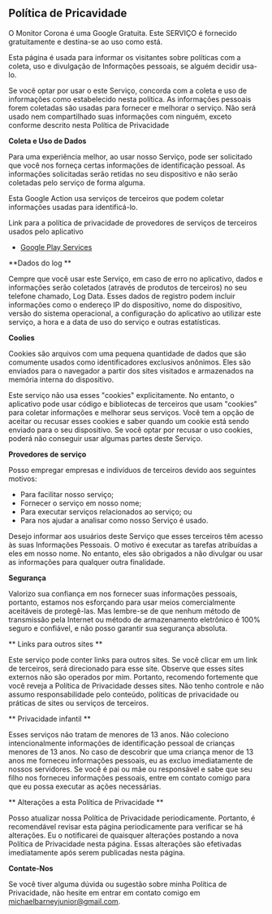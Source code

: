 ## Política de Pricavidade

O Monitor Corona é uma Google Gratuita. Este SERVIÇO é fornecido gratuitamente e destina-se ao uso como está.

Esta página é usada para informar os visitantes sobre políticas com a coleta, uso e divulgação de Informações pessoais, se alguém decidir usa-lo.

Se você optar por usar o este Serviço, concorda com a coleta e uso de informações como estabelecido nesta política. As informações pessoais forem coletadas são usadas para fornecer e melhorar o serviço. Não será usado nem compartilhado suas informações com ninguém, exceto conforme descrito nesta Política de Privacidade

**Coleta e Uso de Dados**

Para uma experiência melhor, ao usar nosso Serviço, pode ser solicitado que você nos forneça certas informações de identificação pessoal. As informações solicitadas serão retidas no seu dispositivo e não serão coletadas pelo serviço de forma alguma.

Esta Google Action usa serviços de terceiros que podem coletar informações usadas para identificá-lo.

Link para a política de privacidade de provedores de serviços de terceiros usados pelo aplicativo

*   [Google Play Services](https://www.google.com/policies/privacy/)

**Dados do log **

Cempre que você usar este Serviço, em caso de erro no aplicativo, dados e informações serão coletados (através de produtos de terceiros) no seu telefone chamado, Log Data. Esses dados de registro podem incluir informações como o endereço IP do dispositivo, nome do dispositivo, versão do sistema operacional, a configuração do aplicativo ao utilizar este serviço, a hora e a data de uso do serviço e outras estatísticas.

**Coolies**

Cookies são arquivos com uma pequena quantidade de dados que são comumente usados como identificadores exclusivos anônimos. Eles são enviados para o navegador a partir dos sites visitados e armazenados na memória interna do dispositivo.

Este serviço não usa esses "cookies" explicitamente. No entanto, o aplicativo pode usar código e bibliotecas de terceiros que usam "cookies" para coletar informações e melhorar seus serviços. Você tem a opção de aceitar ou recusar esses cookies e saber quando um cookie está sendo enviado para o seu dispositivo. Se você optar por recusar o uso cookies, poderá não conseguir usar algumas partes deste Serviço.

**Provedores de serviço**

Posso empregar empresas e indivíduos de terceiros devido aos seguintes motivos:

* Para facilitar nosso serviço;
* Fornecer o serviço em nosso nome;
* Para executar serviços relacionados ao serviço; ou
* Para nos ajudar a analisar como nosso Serviço é usado.

Desejo informar aos usuários deste Serviço que esses terceiros têm acesso às suas Informações Pessoais. O motivo é executar as tarefas atribuídas a eles em nosso nome. No entanto, eles são obrigados a não divulgar ou usar as informações para qualquer outra finalidade.

**Segurança**

Valorizo ​​sua confiança em nos fornecer suas informações pessoais, portanto, estamos nos esforçando para usar meios comercialmente aceitáveis ​​de protegê-las. Mas lembre-se de que nenhum método de transmissão pela Internet ou método de armazenamento eletrônico é 100% seguro e confiável, e não posso garantir sua segurança absoluta.

** Links para outros sites **

Este serviço pode conter links para outros sites. Se você clicar em um link de terceiros, será direcionado para esse site. Observe que esses sites externos não são operados por mim. Portanto, recomendo fortemente que você reveja a Política de Privacidade desses sites. Não tenho controle e não assumo responsabilidade pelo conteúdo, políticas de privacidade ou práticas de sites ou serviços de terceiros.

** Privacidade infantil **

Esses serviços não tratam de menores de 13 anos. Não coleciono intencionalmente informações de identificação pessoal de crianças menores de 13 anos. No caso de descobrir que uma criança menor de 13 anos me forneceu informações pessoais, eu as excluo imediatamente de nossos servidores. Se você é pai ou mãe ou responsável e sabe que seu filho nos forneceu informações pessoais, entre em contato comigo para que eu possa executar as ações necessárias.

** Alterações a esta Política de Privacidade **

Posso atualizar nossa Política de Privacidade periodicamente. Portanto, é recomendável revisar esta página periodicamente para verificar se há alterações. Eu o notificarei de quaisquer alterações postando a nova Política de Privacidade nesta página. Essas alterações são efetivadas imediatamente após serem publicadas nesta página.

**Contate-Nos**

Se você tiver alguma dúvida ou sugestão sobre minha Política de Privacidade, não hesite em entrar em contato comigo em michaelbarneyjunior@gmail.com.
